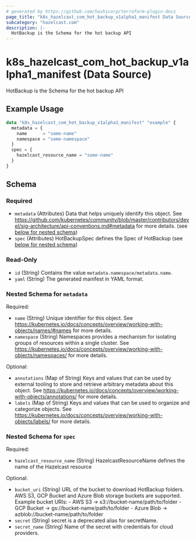 ```yaml
---
# generated by https://github.com/hashicorp/terraform-plugin-docs
page_title: "k8s_hazelcast_com_hot_backup_v1alpha1_manifest Data Source - terraform-provider-k8s"
subcategory: "hazelcast.com"
description: |-
  HotBackup is the Schema for the hot backup API
---
```


# k8s_hazelcast_com_hot_backup_v1alpha1_manifest (Data Source)

HotBackup is the Schema for the hot backup API

## Example Usage

```terraform
data "k8s_hazelcast_com_hot_backup_v1alpha1_manifest" "example" {
  metadata = {
    name      = "some-name"
    namespace = "some-namespace"
  }
  spec = {
    hazelcast_resource_name = "some-name"
  }
}
```

<!-- schema generated by tfplugindocs -->
## Schema

### Required

- `metadata` (Attributes) Data that helps uniquely identify this object. See https://github.com/kubernetes/community/blob/master/contributors/devel/sig-architecture/api-conventions.md#metadata for more details. (see [below for nested schema](#nestedatt--metadata))
- `spec` (Attributes) HotBackupSpec defines the Spec of HotBackup (see [below for nested schema](#nestedatt--spec))

### Read-Only

- `id` (String) Contains the value `metadata.namespace/metadata.name`.
- `yaml` (String) The generated manifest in YAML format.

<a id="nestedatt--metadata"></a>
### Nested Schema for `metadata`

Required:

- `name` (String) Unique identifier for this object. See https://kubernetes.io/docs/concepts/overview/working-with-objects/names/#names for more details.
- `namespace` (String) Namespaces provides a mechanism for isolating groups of resources within a single cluster. See https://kubernetes.io/docs/concepts/overview/working-with-objects/namespaces/ for more details.

Optional:

- `annotations` (Map of String) Keys and values that can be used by external tooling to store and retrieve arbitrary metadata about this object. See https://kubernetes.io/docs/concepts/overview/working-with-objects/annotations/ for more details.
- `labels` (Map of String) Keys and values that can be used to organize and categorize objects. See https://kubernetes.io/docs/concepts/overview/working-with-objects/labels/ for more details.


<a id="nestedatt--spec"></a>
### Nested Schema for `spec`

Required:

- `hazelcast_resource_name` (String) HazelcastResourceName defines the name of the Hazelcast resource

Optional:

- `bucket_uri` (String) URL of the bucket to download HotBackup folders. AWS S3, GCP Bucket and Azure Blob storage buckets are supported. Example bucket URIs: - AWS S3     -> s3://bucket-name/path/to/folder - GCP Bucket -> gs://bucket-name/path/to/folder - Azure Blob -> azblob://bucket-name/path/to/folder
- `secret` (String) secret is a deprecated alias for secretName.
- `secret_name` (String) Name of the secret with credentials for cloud providers.
